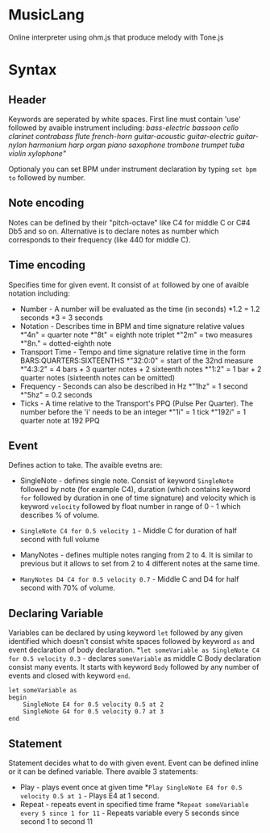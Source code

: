 # MusicLang
Online interpreter using ohm.js that produce melody with Tone.js

# Syntax

## Header

Keywords are seperated by white spaces.
First line must contain 'use' followed by avaible instrument including: 
*bass-electric*
*bassoon*
*cello*
*clarinet*
*contrabass*
*flute*
*french-horn*
*guitar-acoustic*
*guitar-electric*
*guitar-nylon*
*harmonium*
*harp*
*organ*
*piano*
*saxophone*
*trombone*
*trumpet*
*tuba*
*violin*
*xylophone"*

Optionaly you can set BPM under instrument declaration by typing `set bpm to` followed by number.

## Note encoding

Notes can be defined by their "pitch-octave" like C4 for middle C or C#4 Db5 and so on. Alternative is to declare notes as number which corresponds to their frequency (like 440 for middle C).

## Time encoding

Specifies time for given event. It consist of `at` followed by one of avaible notation including:
- Number - A number will be evaluated as the time (in seconds)
 *1.2 = 1.2 seconds
 *3 = 3 seconds
- Notation - Describes time in BPM and time signature relative values
 *"4n" = quarter note
 *"8t" = eighth note triplet
 *"2m" = two measures
 *"8n." = dotted-eighth note
- Transport Time - Tempo and time signature relative time in the form BARS:QUARTERS:SIXTEENTHS
 *"32:0:0" = start of the 32nd measure
 *"4:3:2" = 4 bars + 3 quarter notes + 2 sixteenth notes
 *"1:2" = 1 bar + 2 quarter notes (sixteenth notes can be omitted)
- Frequency - Seconds can also be described in Hz
 *"1hz" = 1 second
 *"5hz" = 0.2 seconds
- Ticks - A time relative to the Transport's PPQ (Pulse Per Quarter). The number before the 'i' needs to be an integer
 *"1i" = 1 tick
 *"192i" = 1 quarter note at 192 PPQ


## Event

Defines action to take. The avaible evetns are:
- SingleNote - defines single note. Consist of keyword `SingleNote` followed by note (for example C4), duration (which contains keyword `for` followed by duration in one of time signature) and velocity which is keyword `velocity` followed by float number in range of 0 - 1 which describes % of volume.
 * `SingleNote C4 for 0.5 velocity 1` - Middle C for duration of half second with full volume
- ManyNotes - defines multiple notes ranging from 2 to 4. It is similar to previous but it allows to set from 2 to 4 different notes at the same time.
 * `ManyNotes D4 C4 for 0.5 velocity 0.7` - Middle C and D4 for half second with 70% of volume.

## Declaring Variable 

Variables can be declared by using keyword `let` followed by any given identified which doesn't consist white spaces followed by keyword `as` and event declaration of body declaration.
*`let someVariable as SingleNote C4 for 0.5 velocity 0.3` - declares `someVariable` as middle C
Body declaration consist many events. It starts with keyword `Body` followed by any number of events and closed with keyword `end`.
```
let someVariable as
begin
    SingleNote E4 for 0.5 velocity 0.5 at 2
    SingleNote G4 for 0.5 velocity 0.7 at 3
end
```


## Statement

Statement decides what to do with given event. Event can be defined inline or it can be defined variable.
There avaible 3 statements: 
- Play - plays event once at given time
 *`Play SingleNote E4 for 0.5 velocity 0.5 at 1` - Plays E4 at 1 second.
- Repeat - repeats event in specified time frame
 *`Repeat someVariable every 5 since 1 for 11` - Repeats variable every 5 seconds since second 1 to second 11


